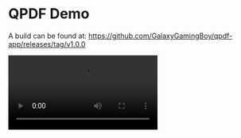 # QPDF Demo

A build can be found at: https://github.com/GalaxyGamingBoy/qpdf-app/releases/tag/v1.0.0

![](demo2.mp4)